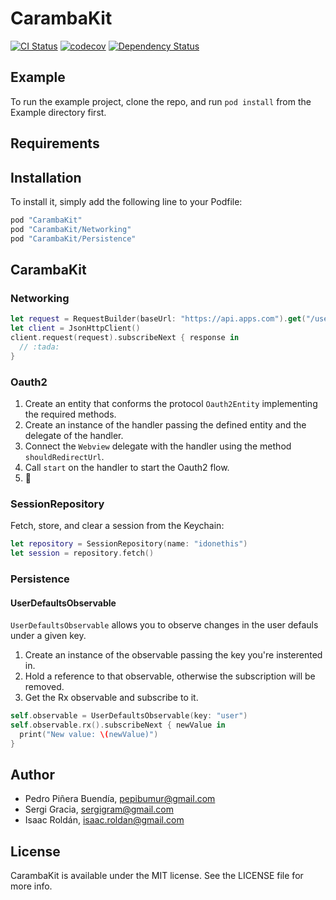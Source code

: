 # CarambaKit

[![CI Status](http://img.shields.io/travis/carambalabs/CarambaKit.svg?style=flat)](https://travis-ci.org/carambalabs/CarambaKit)
[![codecov](https://codecov.io/gh/carambalabs/CarambaKit/branch/master/graph/badge.svg)](https://codecov.io/gh/carambalabs/CarambaKit)
[![Dependency Status](https://gemnasium.com/badges/github.com/carambalabs/CarambaKit.svg)](https://gemnasium.com/github.com/carambalabs/CarambaKit)

## Example

To run the example project, clone the repo, and run `pod install` from the Example directory first.

## Requirements

## Installation

To install it, simply add the following line to your Podfile:

```ruby
pod "CarambaKit"
pod "CarambaKit/Networking"
pod "CarambaKit/Persistence"
```

## CarambaKit

### Networking

```swift
let request = RequestBuilder(baseUrl: "https://api.apps.com").get("/users").withParameters(["param": "value"]).build()
let client = JsonHttpClient()
client.request(request).subscribeNext { response in
  // :tada:
}
```

### Oauth2

1. Create an entity that conforms the protocol `Oauth2Entity` implementing the required methods.
2. Create an instance of the handler passing the defined entity and the delegate of the handler.
3. Connect the `Webview` delegate with the handler using the method `shouldRedirectUrl`.
4. Call `start` on the handler to start the Oauth2 flow.
5. :tada:

### SessionRepository

Fetch, store, and clear a session from the Keychain:

```swift
let repository = SessionRepository(name: "idonethis")
let session = repository.fetch()
```

### Persistence

#### UserDefaultsObservable

`UserDefaultsObservable` allows you to observe changes in the user defauls under a given key.

1. Create an instance of the observable passing the key you're insterented in.
2. Hold a reference to that observable, otherwise the subscription will be removed.
3. Get the Rx observable and subscribe to it.

```swift
self.observable = UserDefaultsObservable(key: "user")
self.observable.rx().subscribeNext { newValue in
  print("New value: \(newValue)")
}
```


## Author

- Pedro Piñera Buendía, pepibumur@gmail.com
- Sergi Gracia, sergigram@gmail.com
- Isaac Roldán, isaac.roldan@gmail.com

## License

CarambaKit is available under the MIT license. See the LICENSE file for more info.
